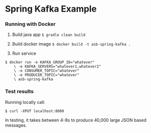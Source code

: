 # Spring Kafka Example

### Running with Docker
1. Build java app `$ gradle clean build`

2. Build docker image `$ docker build -t asb-spring-kafka .`

3. Run service  
```
$ docker run -e KAFKA_GROUP_ID="whatever"
    \ -e KAFKA_SERVERS="whatever1,whatever2"
    \ -e CONSUMER_TOPIC="whatever"
    \ -e PRODUCER_TOPIC="whatever" 
    \ asb-spring-kafka 
```


### Test results 
Running locally call:

`$ curl -XPUT localhost:8080`

In testing, it takes between 4-8s to produce 40,000 large JSON based messages. 